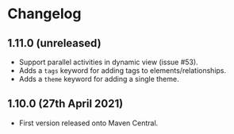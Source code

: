 # Changelog

## 1.11.0 (unreleased)

- Support parallel activities in dynamic view (issue #53).
- Adds a `tags` keyword for adding tags to elements/relationships.
- Adds a `theme` keyword for adding a single theme.

## 1.10.0 (27th April 2021)

- First version released onto Maven Central.